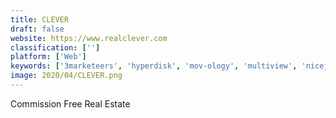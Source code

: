 ```yaml
---
title: CLEVER
draft: false 
website: https://www.realclever.com
classification: ['']
platform: ['Web']
keywords: ['3marketeers', 'hyperdisk', 'mov-ology', 'multiview', 'nicejob', 'quinstreet', 'smart_insights', 'visualdna']
image: 2020/04/CLEVER.png
---
```

Commission Free Real Estate